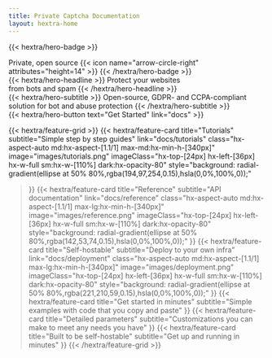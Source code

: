 ```yaml
---
title: Private Captcha Documentation
layout: hextra-home
---
```


{{< hextra/hero-badge >}}
  <div class="hx-w-2 hx-h-2 hx-rounded-full hx-bg-primary-400"></div>
  <span>Private, open source</span>
  {{< icon name="arrow-circle-right" attributes="height=14" >}}
{{< /hextra/hero-badge >}}

<div class="hx-mt-6 hx-mb-6">
{{< hextra/hero-headline >}}
  Protect your websites&nbsp;<br class="sm:hx-block hx-hidden" />from bots and spam
{{< /hextra/hero-headline >}}
</div>

<div class="hx-mb-12">
{{< hextra/hero-subtitle >}}
  Open-source, GDPR- and CCPA-compliant&nbsp;<br class="sm:hx-block hx-hidden" />solution for bot and abuse protection
{{< /hextra/hero-subtitle >}}
</div>

<div class="hx-mb-6">
{{< hextra/hero-button text="Get Started" link="docs" >}}
</div>

<div class="hx-mt-6"></div>

{{< hextra/feature-grid >}}
  {{< hextra/feature-card
    title="Tutorials"
    subtitle="Simple step by step guides"
    link="docs/tutorials"
    class="hx-aspect-auto md:hx-aspect-[1.1/1] max-md:hx-min-h-[340px]"
    image="images/tutorials.png"
    imageClass="hx-top-[24px] hx-left-[36px] hx-w-full sm:hx-w-[110%] dark:hx-opacity-80"
    style="background: radial-gradient(ellipse at 50% 80%,rgba(194,97,254,0.15),hsla(0,0%,100%,0));"
  >}}
  {{< hextra/feature-card
    title="Reference"
    subtitle="API documentation"
    link="docs/reference"
    class="hx-aspect-auto md:hx-aspect-[1.1/1] max-lg:hx-min-h-[340px]"
    image="images/reference.png"
    imageClass="hx-top-[24px] hx-left-[36px] hx-w-full sm:hx-w-[110%] dark:hx-opacity-80"
    style="background: radial-gradient(ellipse at 50% 80%,rgba(142,53,74,0.15),hsla(0,0%,100%,0));"
  >}}
  {{< hextra/feature-card
    title="Self-hostable"
    subtitle="Deploy to your own infra"
    link="docs/deployment"
    class="hx-aspect-auto md:hx-aspect-[1.1/1] max-lg:hx-min-h-[340px]"
    image="images/deployment.png"
    imageClass="hx-top-[24px] hx-left-[36px] hx-w-full sm:hx-w-[110%] dark:hx-opacity-80"
    style="background: radial-gradient(ellipse at 50% 80%,rgba(221,210,59,0.15),hsla(0,0%,100%,0));"
  >}}
  {{< hextra/feature-card
    title="Get started in minutes"
    subtitle="Simple examples with code that you copy and paste"
  >}}
  {{< hextra/feature-card
    title="Detailed parameters"
    subtitle="Customizations you can make to meet any needs you have"
  >}}
  {{< hextra/feature-card
    title="Built to be self-hostable"
    subtitle="Get up and running in minutes"
  >}}
{{< /hextra/feature-grid >}}
